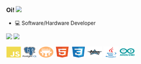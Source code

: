 ### Oi! <img src="https://media.giphy.com/media/hvRJCLFzcasrR4ia7z/giphy.gif" width="25px">


- 💻 Software/Hardware Developer

<div>
  <img height="180em" src="https://github-readme-stats.vercel.app/api?username=antonio-emilio&show_icons=true&theme=dark&include_all_commits=true&count_private=true"/>
  <img height="180em" src="https://github-readme-stats.vercel.app/api/top-langs/?username=antonio-emilio&layout=compact&langs_count=16&theme=dark"/>
</div>
  
<div style="display: inline_block"><br>
  <img align="center" alt="3" height="30" width="40" src="https://raw.githubusercontent.com/devicons/devicon/master/icons/javascript/javascript-plain.svg">
  <img align="center" alt="4" height="30" width="40" src="https://raw.githubusercontent.com/devicons/devicon/00f02ef57fb7601fd1ddcc2fe6fe670fef3ae3e4/icons/postgresql/postgresql-original-wordmark.svg">
  <img align="center" alt="5" height="30" width="40" src="https://raw.githubusercontent.com/devicons/devicon/00f02ef57fb7601fd1ddcc2fe6fe670fef3ae3e4/icons/grails/grails-original.svg">
  <img align="center" alt="6" height="30" width="40" src="https://raw.githubusercontent.com/devicons/devicon/master/icons/html5/html5-original.svg">
  <img align="center" alt="7" height="30" width="40" src="https://raw.githubusercontent.com/devicons/devicon/master/icons/css3/css3-original.svg">
  <img align="center" alt="8" height="30" width="40" src="https://raw.githubusercontent.com/devicons/devicon/00f02ef57fb7601fd1ddcc2fe6fe670fef3ae3e4/icons/groovy/groovy-original.svg">
  <img align="center" alt="9" height="30" width="40" src="https://raw.githubusercontent.com/devicons/devicon/00f02ef57fb7601fd1ddcc2fe6fe670fef3ae3e4/icons/java/java-original.svg">
  <img align="center" alt="10" height="30" width="40" src="https://raw.githubusercontent.com/devicons/devicon/00f02ef57fb7601fd1ddcc2fe6fe670fef3ae3e4/icons/arduino/arduino-original-wordmark.svg">
</div>
  
##

<br />



